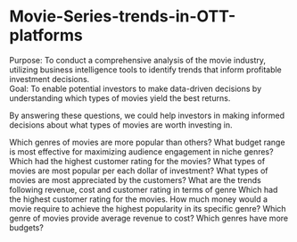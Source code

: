 # Movie-Series-trends-in-OTT-platforms
Purpose: To conduct a comprehensive analysis of the movie industry, utilizing business intelligence tools to identify trends that inform profitable investment decisions.  
Goal: To enable potential investors to make data-driven decisions by understanding which types of movies yield the best returns.

By answering these questions, we could help investors in making informed decisions about what types of movies are worth investing in.

Which genres of movies are more popular than others? 
What budget range is most effective for maximizing audience engagement in niche genres? 
Which had the highest customer rating for the movies? 
What types of movies are most popular per each dollar of investment? 
What types of movies are most appreciated by the customers? 
What are the trends following revenue, cost and customer rating in terms of genre 
Which had the highest customer rating for the movies. 
How much money would a movie require to achieve the highest popularity in its specific genre? 
Which genre of movies provide average revenue to cost? 
Which genres have more budgets? 


